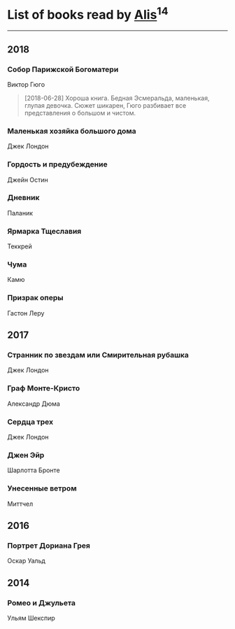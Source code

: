 # List of books read by [Alis](http://vk.com/id38760741)<sup>14</sup>
---

## 2018

### Собор Парижской Богоматери
Виктор Гюго
> [2018-06-28] Хороша книга. Бедная Эсмеральда, маленькая, глупая девочка. Сюжет шикарен, Гюго разбивает все представления о большом и чистом.


### Маленькая хозяйка большого дома
Джек Лондон


### Гордость и предубеждение
Джейн Остин


### Дневник
Паланик


### Ярмарка Тщеславия
Теккрей


### Чума
Камю


### Призрак оперы
Гастон Леру



## 2017

### Странник по звездам или Смирительная рубашка
Джек Лондон


### Граф Монте-Кристо
Александр Дюма


### Сердца трех
Джек Лондон


### Джен Эйр
Шарлотта Бронте


### Унесенные ветром
Миттчел



## 2016

### Портрет Дориана Грея
Оскар Уальд



## 2014

### Ромео и Джульета
Ульям Шекспир



